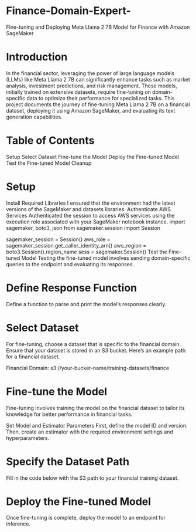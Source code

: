 # Finance-Domain-Expert-
Fine-tuning and Deploying Meta Llama 2 7B Model for Finance with Amazon SageMaker
# Introduction
In the financial sector, leveraging the power of large language models (LLMs) like Meta Llama 2 7B can significantly enhance tasks such as market analysis, investment predictions, and risk management. These models, initially trained on extensive datasets, require fine-tuning on domain-specific data to optimize their performance for specialized tasks. This project documents the journey of fine-tuning Meta Llama 2 7B on a financial dataset, deploying it using Amazon SageMaker, and evaluating its text generation capabilities.
# Table of Contents
Setup
Select Dataset
Fine-tune the Model
Deploy the Fine-tuned Model
Test the Fine-tuned Model
Cleanup
# Setup
Install Required Libraries
I ensured that the environment had the latest versions of the SageMaker and datasets libraries.
Authenticate AWS Services
Authenticated the session to access AWS services using the execution role associated with your SageMaker notebook instance.
import sagemaker, boto3, json
from sagemaker.session import Session

sagemaker_session = Session()
aws_role = sagemaker_session.get_caller_identity_arn()
aws_region = boto3.Session().region_name
sess = sagemaker.Session()
Test the Fine-tuned Model
Testing the fine-tuned model involves sending domain-specific queries to the endpoint and evaluating its responses.

# Define Response Function
Define a function to parse and print the model’s responses clearly.


# Select Dataset
For fine-tuning, choose a dataset that is specific to the financial domain. Ensure that your dataset is stored in an S3 bucket. Here’s an example path for a financial dataset.

Financial Domain: s3://your-bucket-name/training-datasets/finance
# Fine-tune the Model
Fine-tuning involves training the model on the financial dataset to tailor its knowledge for better performance in financial tasks.

Set Model and Estimator Parameters
First, define the model ID and version. Then, create an estimator with the required environment settings and hyperparameters.
# Specify the Dataset Path

Fill in the code below with the S3 path to your financial training dataset.
# Deploy the Fine-tuned Model
Once fine-tuning is complete, deploy the model to an endpoint for inference.

